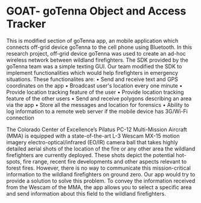 # GOAT- goTenna Object and Access Tracker

This is modified section of goTenna app, an mobile application which connects off-grid device goTenna to the cell phone using Bluetooth. In this research project, off-grid device goTenna was used to create an ad-hoc wireless network between wildland firefighters. The SDK provided by the goTenna team was a simple texting GUI. Our team modified the SDK to implement functionalities which would help firefighters in emergency situations. These functionalites are:
  •	Send and receive text and GPS coordinates on the app
  •	Broadcast user's location every one minute
  •	Provide location tracking feature of the user
  •	Provide location tracking feature of the other users
  •	Send and receive polygons describing an area via the app
  •	Store all the messages and location for forensics
  •	Ability to log information to a remote web server if the mobile device has 3G/Wi-Fi connection

The Colorado Center of Excellence’s Pilatus PC-12 Multi-Mission Aircraft (MMA) is equipped with a state-of-the-art L-3 Wescam MX-15 motion imagery electro-optical/infrared (EO/IR) camera ball that takes highly detailed aerial shots of the location of the fire or any other area the wildland firefighters are currently deployed.  These shots depict the potential hot-spots, fire range, recent fire developments and other aspects relevant to forest fires. However, there is no way to communicate this mission-critical information to the wildland firefighters on ground zero. Our app would try to provide a solution to solve this problem. To convey the information received from the Wescam of the MMA, the app  allows you to select a specific area and send information about this field to the wildland firefighters.
